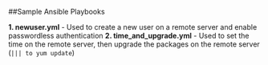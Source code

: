 ##Sample Ansible Playbooks

**1. newuser.yml** - Used to create a new user on a remote server and enable passwordless authentication
**2. time\_and\_upgrade.yml** - Used to set the time on the remote server, then upgrade the packages on the remote server (`||| to yum update`)
